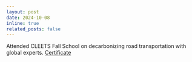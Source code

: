 ```yaml
---
layout: post
date: 2024-10-08
inline: true
related_posts: false
---
```


Attended CLEETS Fall School on decarbonizing road transportation with global experts. <a href="https://drive.google.com/file/d/1cHah5Ee3OIfLggUkGHDztJbgADk056yh/view?usp=sharing">Certificate</a>
